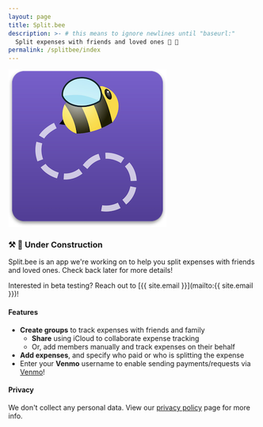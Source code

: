 ```yaml
---
layout: page
title: Split.bee
description: >- # this means to ignore newlines until "baseurl:"
  Split expenses with friends and loved ones 🐝 💜
permalink: /splitbee/index
---
```


![Logo](/assets/splitbee-logo.png)

### ⚒️ 🚧 Under Construction

Split.bee is an app we're working on to help you split expenses with friends and loved ones.
Check back later for more details!

Interested in beta testing? Reach out to [{{ site.email }}](mailto:{{ site.email }})!

#### Features

- **Create groups** to track expenses with friends and family
  - **Share** using iCloud to collaborate expense tracking
  - Or, add members manually and track expenses on their behalf
- **Add expenses**, and specify who paid or who is splitting the expense
- Enter your **Venmo** username to enable sending payments/requests via [Venmo](https://venmo.com)!

#### Privacy

We don't collect any personal data. View our [privacy policy](/splitbee/privacy-policy) page for more info.
